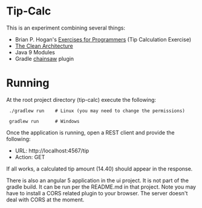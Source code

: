 # Tip-Calc

This is an experiment combining several things:

* Brian P. Hogan's [Exercises for Programmers](https://pragprog.com/book/bhwb/exercises-for-programmers)
(Tip Calculation Exercise)
* [The Clean Architecture](https://8thlight.com/blog/uncle-bob/2012/08/13/the-clean-architecture.html)
* Java 9 Modules
* Gradle [chainsaw](https://github.com/zyxist/chainsaw) plugin

# Running

At the root project directory (tip-calc) execute the following:

     ./gradlew run    # Linux (you may need to change the permissions)

     gradlew run      # Windows

Once the application is running, open a REST client and provide the following:

* URL: http://localhost:4567/tip
* Action: GET

If all works, a calculated tip amount (14.40) should appear in the response.

There is also an angular 5 application in the ui project. It is not part of the gradle build.  It can be run per the
README.md in that project.  Note you may have to install a CORS related plugin to your browser.  The server doesn't deal
with CORS at the moment.

